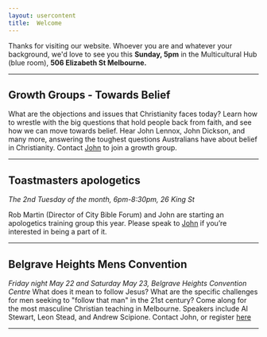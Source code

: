 ```yaml
---
layout: usercontent
title:  Welcome
---
```


Thanks for visiting our website. Whoever you are and whatever your background, we'd love to see you this __Sunday, 5pm__ in the Multicultural Hub (blue room), __506 Elizabeth St Melbourne.__


<div class="row2"></div>

***

## Growth Groups - Towards Belief
What are the objections and issues that Christianity faces today? Learn how to wrestle with the big questions that hold people back from faith, and see how we can move towards belief. Hear John Lennox, John Dickson, and many more, answering the toughest questions Australians have about belief in Christianity. Contact [John] to join a growth group.

***


## Toastmasters apologetics
_The 2nd Tuesday of the month, 6pm-8:30pm, 26 King St_

Rob Martin (Director of City Bible Forum) and John are starting an apologetics training group this year. Please speak to [John] if you’re interested in being a part of it.


***

## Belgrave Heights Mens Convention
_Friday night May 22 and Saturday May 23, Belgrave Heights Convention Centre_
What does it mean to follow Jesus? What are the specific challenges for men seeking to "follow that man" in the 21st century? Come along for the most masculine Christian teaching in Melbourne. Speakers include Al Stewart, Leon Stead, and Andrew Scipione. Contact John, or register [here](http://www.bhc.org.au/v2/index.php?id=84)

***


[John]: mailto:john.david.hudson@gmail.com



